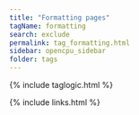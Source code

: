 ```yaml
---
title: "Formatting pages"
tagName: formatting
search: exclude
permalink: tag_formatting.html
sidebar: opencpu_sidebar
folder: tags
---
```

{% include taglogic.html %}

{% include links.html %}
